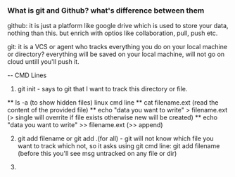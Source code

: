 ### What is git and Github? what's difference between them
github: it is just a platform like google drive which is used to store your data, nothing than this.
but enrich with optios like collaboration, pull, push etc.

git: it is a VCS or agent who tracks everything you do on your local machine or directory? everything will be saved on your local machine, will not go on cloud untill you'll push it.

-- CMD Lines
1. git init - says to git that I want to track this directory or file.

**  ls -a (to show hidden files) linux cmd line
**  cat filename.ext (read the content of the provided file)
** echo "data you want to write" > filename.ext (> single will overrite if file exists otherwise new will be created)
** echo "data you want to write" >> filename.ext (>> append)

2. git add filename or git add .(for all) - git will not know which file you want to track which not, so it asks using git cmd line: git add filename (before this you'll see msg untracked on any file or dir)

3. 


